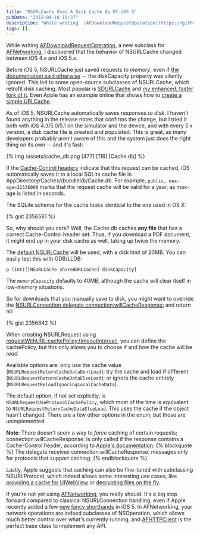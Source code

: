 ```yaml
---
title: "NSURLCache Uses A Disk Cache As Of iOS 5"
pubDate: "2012-04-10 19:37"
description: "While writing  [AFDownloadRequestOperation](https://github.com/steipete/AFDownloadRequestOperation), a new subclass for [AFNetworking](https://gith..."
tags: []
---
```


While writing  [AFDownloadRequestOperation](https://github.com/steipete/AFDownloadRequestOperation), a new subclass for [AFNetworking](https://github.com/AFNetworking/AFNetworking), I discovered that the behavior of NSURLCache changed between iOS 4.x and iOS 5.x.

Before iOS 5, NSURLCache just saved requests *to memory*, even if [the documentation said otherwise](https://developer.apple.com/library/ios/#documentation/Cocoa/Reference/Foundation/Classes/NSURLCache_Class/Reference/Reference.html) -- the diskCapacity property was silently ignored. This led to some open-source subclasses of NSURLCache, which retrofit disk caching. Most popular is [SDURLCache](https://github.com/rs/SDURLCache) and [my enhanced, faster fork of it](https://github.com/steipete/SDURLCache). Even Apple has an example online that shows how to [create a simple URLCache](https://developer.apple.com/library/ios/#samplecode/URLCache/Introduction/Intro.html).

As of iOS 5, NSURLCache automatically saves responses *to disk*. I haven't found anything in the release notes that confirms the change, but I tried it both with iOS 4.3/5.0/5.1 on the simulator and the device, and with every 5.x version, a disk cache file is created and populated. This is great, as many developers probably aren't aware of this and the system just does the right thing on its own -- and it's fast:

{% img /assets/cache_db.png [477] [116] [Cache.db] %}

If the [Cache-Control headers](http://condor.depaul.edu/dmumaugh/readings/handouts/SE435/HTTP/node24.html) indicate that this request can be cached, iOS automatically saves it to a local SQLite cache file in AppDirectory/Caches/(bundleid)/Cache.db. For example, ```public, max-age=31536000``` marks that the request cache will be valid for a year, as max-age is listed in seconds.

The SQLite scheme for the cache looks identical to the one used in OS X:

{% gist 2356581 %}

So, why should you care? Well, the Cache.db caches **any file** that has a correct Cache-Control header set. Thus, if you download a PDF document, it might end up in your disk cache as well, taking up twice the memory.

The [default NSURLCache](https://developer.apple.com/library/ios/#documentation/Cocoa/Reference/Foundation/Classes/NSURLCache_Class/Reference/Reference.html) will be used, with a disk limit of 20MB. You can easily test this with GDB/LLDB:
```
p (int)[[NSURLCache sharedURLCache] diskCapacity]
```
The ```memoryCapacity``` defaults to 40MB, although the cache will clear itself in low-memory situations.

So for downloads that you manually save to disk, you might want to override the [NSURLConnection delegate connection:willCacheResponse:](https://developer.apple.com/library/mac/#documentation/Cocoa/Conceptual/URLLoadingSystem/Concepts/URLOverview.html#//apple_ref/doc/uid/20001834-155585-BCIBICDJ) and return nil:

{% gist 2356842 %}

When creating NSURLRequest using [requestWithURL:cachePolicy:timeoutInterval:](https://developer.apple.com/library/mac/#documentation/Cocoa/Reference/Foundation/Classes/NSURLRequest_Class/Reference/Reference.html), you can define the cachePolicy, but this only allows you to choose if and how the cache will be *read*.

Available options are: only use the cache value (```NSURLRequestReturnCacheDataDontLoad```); try the cache and load if different (```NSURLRequestReturnCacheDataElseLoad```); or ignore the cache entirely (```NSURLRequestReloadIgnoringLocalCacheData```).

The default option, if not set explicitly, is ```NSURLRequestUseProtocolCachePolicy```, which most of the time is equivalent to ```NSURLRequestReturnCacheDataElseLoad```. This uses the cache if the object hasn't changed. There are a few other options in the enum, but those are unimplemented.

**Note**: There doesn't seem a way to *force* caching of certain requests; connection:willCacheResponse: is only called if the response contains a Cache-Control header, according to [Apple's documentation](https://developer.apple.com/library/ios/documentation/Cocoa/Conceptual/URLLoadingSystem/Tasks/UsingNSURLConnection.html#//apple_ref/doc/uid/20001836-169425):
{% blockquote %}
The delegate receives connection:willCacheResponse: messages only for protocols that support caching.
{% endblockquote %}

Lastly, Apple suggests that caching can also be fine-tuned with subclassing NSURLProtocol, which indeed allows some interesting use cases, like [providing a cache for UIWebView](http://robnapier.net/blog/offline-uiwebview-nsurlprotocol-588) or [decrypting files on the fly](http://aptogo.co.uk/2010/07/protecting-resources/).






If you're not yet using [AFNetworking](https://github.com/AFNetworking/AFNetworking), you really should. It's a big step forward compared to classical NSURLConnection handling, even if Apple recently added a few [new fancy shorthands](https://developer.apple.com/library/mac/#documentation/Cocoa/Reference/Foundation/Classes/nsurlconnection_Class/Reference/Reference.html) in iOS 5. In AFNetworking, your network operations are indeed subclasses of NSOperation, which allows much better control over what's currently running, and [AFHTTPClient](http://afnetworking.org/Documentation/Classes/AFHTTPClient.html) is the perfect base class to implement any API.